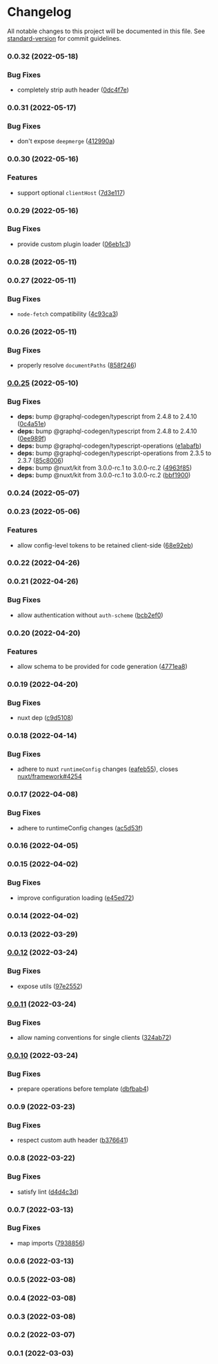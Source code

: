 # Changelog

All notable changes to this project will be documented in this file. See [standard-version](https://github.com/conventional-changelog/standard-version) for commit guidelines.

### 0.0.32 (2022-05-18)


### Bug Fixes

* completely strip auth header ([0dc4f7e](https://github.com/diizzayy/nuxt-graphql-client/commit/0dc4f7ef9bd02193b232c3e1cb3ba8cd96524ac1))

### 0.0.31 (2022-05-17)


### Bug Fixes

* don't expose `deepmerge` ([412990a](https://github.com/diizzayy/nuxt-graphql-client/commit/412990a490eb62ae183e5e489c1d02f5edb18129))

### 0.0.30 (2022-05-16)


### Features

* support optional `clientHost` ([7d3e117](https://github.com/diizzayy/nuxt-graphql-client/commit/7d3e11756e8d206a431b5b8b342857393b1d7c6a))

### 0.0.29 (2022-05-16)


### Bug Fixes

* provide custom plugin loader ([06eb1c3](https://github.com/diizzayy/nuxt-graphql-client/commit/06eb1c3c39e85668f4037cbf535036364192a741))

### 0.0.28 (2022-05-11)

### 0.0.27 (2022-05-11)


### Bug Fixes

* `node-fetch` compatibility ([4c93ca3](https://github.com/diizzayy/nuxt-graphql-client/commit/4c93ca360baf7d634c92e5c0ca98d984e1ce9930))

### 0.0.26 (2022-05-11)


### Bug Fixes

* properly resolve `documentPaths` ([858f246](https://github.com/diizzayy/nuxt-graphql-client/commit/858f246a9165335803b03ac1055e7de0cd0d9167))

### [0.0.25](https://github.com/diizzayy/nuxt-graphql-client/compare/v0.0.24...v0.0.25) (2022-05-10)


### Bug Fixes

* **deps:** bump @graphql-codegen/typescript from 2.4.8 to 2.4.10 ([0c4a51e](https://github.com/diizzayy/nuxt-graphql-client/commit/0c4a51eb2c308c819e11b4655b06c4d00b06218a))
* **deps:** bump @graphql-codegen/typescript from 2.4.8 to 2.4.10 ([0ee989f](https://github.com/diizzayy/nuxt-graphql-client/commit/0ee989f5e6b7f89e02cc51c5e9f8119bf219122d))
* **deps:** bump @graphql-codegen/typescript-operations ([e1abafb](https://github.com/diizzayy/nuxt-graphql-client/commit/e1abafb0da1db1e753a35a809641440f091c00a3))
* **deps:** bump @graphql-codegen/typescript-operations from 2.3.5 to 2.3.7 ([85c8006](https://github.com/diizzayy/nuxt-graphql-client/commit/85c80065bd9f177e323d6d699fc893b9a13be754))
* **deps:** bump @nuxt/kit from 3.0.0-rc.1 to 3.0.0-rc.2 ([4963f85](https://github.com/diizzayy/nuxt-graphql-client/commit/4963f857c6a537c3463fe70e38ef62c9ca3f77fe))
* **deps:** bump @nuxt/kit from 3.0.0-rc.1 to 3.0.0-rc.2 ([bbf1900](https://github.com/diizzayy/nuxt-graphql-client/commit/bbf1900376ec94ec3b852f2b192670aabb4f5068))

### 0.0.24 (2022-05-07)

### 0.0.23 (2022-05-06)


### Features

* allow config-level tokens to be retained client-side ([68e92eb](https://github.com/diizzayy/nuxt-graphql-client/commit/68e92ebc945289e3bf5461997f34c2bc49c41de9))

### 0.0.22 (2022-04-26)

### 0.0.21 (2022-04-26)


### Bug Fixes

* allow authentication without `auth-scheme` ([bcb2ef0](https://github.com/diizzayy/nuxt-graphql-client/commit/bcb2ef06a09d7324f564e49d1966b2cf86bdc11b))

### 0.0.20 (2022-04-20)


### Features

* allow schema to be provided for code generation ([4771ea8](https://github.com/diizzayy/nuxt-graphql-client/commit/4771ea8d8a07c7b25b8ca9afe6a31f60ef5bc639))

### 0.0.19 (2022-04-20)


### Bug Fixes

* nuxt dep ([c9d5108](https://github.com/diizzayy/nuxt-graphql-client/commit/c9d51087b751d67ddb2ca583cc050b4b78bbc292))

### 0.0.18 (2022-04-14)


### Bug Fixes

* adhere to nuxt `runtimeConfig` changes ([eafeb55](https://github.com/diizzayy/nuxt-graphql-client/commit/eafeb55e8d57c67805d5aec18354f3750e249eed)), closes [nuxt/framework#4254](https://github.com/nuxt/framework/issues/4254)

### 0.0.17 (2022-04-08)


### Bug Fixes

* adhere to runtimeConfig changes ([ac5d53f](https://github.com/diizzayy/nuxt-graphql-client/commit/ac5d53f4fa03389787db059edb0daa70bd022120))

### 0.0.16 (2022-04-05)

### 0.0.15 (2022-04-02)


### Bug Fixes

* improve configuration loading ([e45ed72](https://github.com/diizzayy/nuxt-graphql-client/commit/e45ed72dc2f826399d6e3a1b2779b4ca00ac0056))

### 0.0.14 (2022-04-02)

### 0.0.13 (2022-03-29)

### [0.0.12](https://github.com/diizzayy/nuxt-graphql-client/compare/v0.0.11...v0.0.12) (2022-03-24)


### Bug Fixes

* expose utils ([97e2552](https://github.com/diizzayy/nuxt-graphql-client/commit/97e255299a592443b659428e5f85423e97a94b39))

### [0.0.11](https://github.com/diizzayy/nuxt-graphql-client/compare/v0.0.10...v0.0.11) (2022-03-24)


### Bug Fixes

* allow naming conventions for single clients ([324ab72](https://github.com/diizzayy/nuxt-graphql-client/commit/324ab7246cacaadeca25d055548a15c97d8b8c22))

### [0.0.10](https://github.com/diizzayy/nuxt-graphql-client/compare/v0.0.9...v0.0.10) (2022-03-24)


### Bug Fixes

* prepare operations before template ([dbfbab4](https://github.com/diizzayy/nuxt-graphql-client/commit/dbfbab490dd939cb5d1cd839b9e214adbee2674f))

### 0.0.9 (2022-03-23)


### Bug Fixes

* respect custom auth header ([b376641](https://github.com/diizzayy/nuxt-graphql-client/commit/b376641f2df41d95e25e6ba4cd05c9a3565c1705))

### 0.0.8 (2022-03-22)


### Bug Fixes

* satisfy lint ([d4d4c3d](https://github.com/diizzayy/nuxt-graphql-client/commit/d4d4c3d4e8d7a4bf3c984302f890e6d69dba5f52))

### 0.0.7 (2022-03-13)


### Bug Fixes

* map imports ([7938856](https://github.com/diizzayy/nuxt-graphql-client/commit/79388561aef9807e853c55779d9ab69a0a3bbf64))

### 0.0.6 (2022-03-13)

### 0.0.5 (2022-03-08)

### 0.0.4 (2022-03-08)

### 0.0.3 (2022-03-08)

### 0.0.2 (2022-03-07)

### 0.0.1 (2022-03-03)
